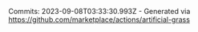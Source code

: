 Commits: 2023-09-08T03:33:30.993Z - Generated via https://github.com/marketplace/actions/artificial-grass
<br>
